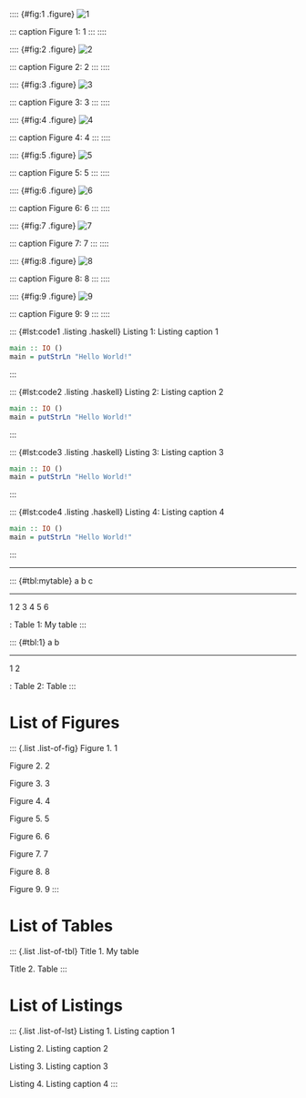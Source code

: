 :::: {#fig:1 .figure}
![1](fig1.png)

::: caption
Figure 1: 1
:::
::::

:::: {#fig:2 .figure}
![2](fig2.png)

::: caption
Figure 2: 2
:::
::::

:::: {#fig:3 .figure}
![3](fig3.png)

::: caption
Figure 3: 3
:::
::::

:::: {#fig:4 .figure}
![4](fig4.png)

::: caption
Figure 4: 4
:::
::::

:::: {#fig:5 .figure}
![5](fig5.png)

::: caption
Figure 5: 5
:::
::::

:::: {#fig:6 .figure}
![6](fig6.png)

::: caption
Figure 6: 6
:::
::::

:::: {#fig:7 .figure}
![7](fig7.png)

::: caption
Figure 7: 7
:::
::::

:::: {#fig:8 .figure}
![8](fig8.png)

::: caption
Figure 8: 8
:::
::::

:::: {#fig:9 .figure}
![9](fig9.png)

::: caption
Figure 9: 9
:::
::::

::: {#lst:code1 .listing .haskell}
Listing 1: Listing caption 1

``` haskell
main :: IO ()
main = putStrLn "Hello World!"
```
:::

::: {#lst:code2 .listing .haskell}
Listing 2: Listing caption 2

``` haskell
main :: IO ()
main = putStrLn "Hello World!"
```
:::

::: {#lst:code3 .listing .haskell}
Listing 3: Listing caption 3

``` haskell
main :: IO ()
main = putStrLn "Hello World!"
```
:::

::: {#lst:code4 .listing .haskell}
Listing 4: Listing caption 4

``` haskell
main :: IO ()
main = putStrLn "Hello World!"
```
:::

------------------------------------------------------------------------

::: {#tbl:mytable}
  a   b   c
  --- --- ---
  1   2   3
  4   5   6

  : Table 1: My table
:::

::: {#tbl:1}
  a   b
  --- ---
  1   2

  : Table 2: Table
:::

# List of Figures

::: {.list .list-of-fig}
Figure 1. 1

Figure 2. 2

Figure 3. 3

Figure 4. 4

Figure 5. 5

Figure 6. 6

Figure 7. 7

Figure 8. 8

Figure 9. 9
:::

# List of Tables

::: {.list .list-of-tbl}
Title 1. My table

Title 2. Table
:::

# List of Listings

::: {.list .list-of-lst}
Listing 1. Listing caption 1

Listing 2. Listing caption 2

Listing 3. Listing caption 3

Listing 4. Listing caption 4
:::
